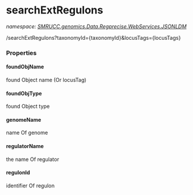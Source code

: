 ﻿# searchExtRegulons
_namespace: [SMRUCC.genomics.Data.Regprecise.WebServices.JSONLDM](./index.md)_

/searchExtRegulons?taxonomyId={taxonomyId}&locusTags={locusTags}




### Properties

#### foundObjName
found Object name (Or locusTag)
#### foundObjType
found Object type
#### genomeName
name Of genome
#### regulatorName
the name Of regulator
#### regulonId
identifier Of regulon

